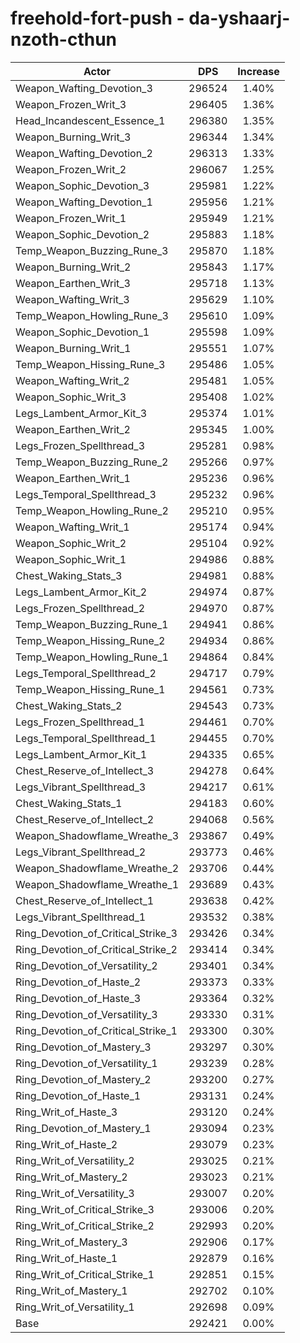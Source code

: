 # freehold-fort-push - da-yshaarj-nzoth-cthun
| Actor | DPS | Increase |
|---|:---:|:---:|
|Weapon_Wafting_Devotion_3|296524|1.40%|
|Weapon_Frozen_Writ_3|296405|1.36%|
|Head_Incandescent_Essence_1|296380|1.35%|
|Weapon_Burning_Writ_3|296344|1.34%|
|Weapon_Wafting_Devotion_2|296313|1.33%|
|Weapon_Frozen_Writ_2|296067|1.25%|
|Weapon_Sophic_Devotion_3|295981|1.22%|
|Weapon_Wafting_Devotion_1|295956|1.21%|
|Weapon_Frozen_Writ_1|295949|1.21%|
|Weapon_Sophic_Devotion_2|295883|1.18%|
|Temp_Weapon_Buzzing_Rune_3|295870|1.18%|
|Weapon_Burning_Writ_2|295843|1.17%|
|Weapon_Earthen_Writ_3|295718|1.13%|
|Weapon_Wafting_Writ_3|295629|1.10%|
|Temp_Weapon_Howling_Rune_3|295610|1.09%|
|Weapon_Sophic_Devotion_1|295598|1.09%|
|Weapon_Burning_Writ_1|295551|1.07%|
|Temp_Weapon_Hissing_Rune_3|295486|1.05%|
|Weapon_Wafting_Writ_2|295481|1.05%|
|Weapon_Sophic_Writ_3|295408|1.02%|
|Legs_Lambent_Armor_Kit_3|295374|1.01%|
|Weapon_Earthen_Writ_2|295345|1.00%|
|Legs_Frozen_Spellthread_3|295281|0.98%|
|Temp_Weapon_Buzzing_Rune_2|295266|0.97%|
|Weapon_Earthen_Writ_1|295236|0.96%|
|Legs_Temporal_Spellthread_3|295232|0.96%|
|Temp_Weapon_Howling_Rune_2|295210|0.95%|
|Weapon_Wafting_Writ_1|295174|0.94%|
|Weapon_Sophic_Writ_2|295104|0.92%|
|Weapon_Sophic_Writ_1|294986|0.88%|
|Chest_Waking_Stats_3|294981|0.88%|
|Legs_Lambent_Armor_Kit_2|294974|0.87%|
|Legs_Frozen_Spellthread_2|294970|0.87%|
|Temp_Weapon_Buzzing_Rune_1|294941|0.86%|
|Temp_Weapon_Hissing_Rune_2|294934|0.86%|
|Temp_Weapon_Howling_Rune_1|294864|0.84%|
|Legs_Temporal_Spellthread_2|294717|0.79%|
|Temp_Weapon_Hissing_Rune_1|294561|0.73%|
|Chest_Waking_Stats_2|294543|0.73%|
|Legs_Frozen_Spellthread_1|294461|0.70%|
|Legs_Temporal_Spellthread_1|294455|0.70%|
|Legs_Lambent_Armor_Kit_1|294335|0.65%|
|Chest_Reserve_of_Intellect_3|294278|0.64%|
|Legs_Vibrant_Spellthread_3|294217|0.61%|
|Chest_Waking_Stats_1|294183|0.60%|
|Chest_Reserve_of_Intellect_2|294068|0.56%|
|Weapon_Shadowflame_Wreathe_3|293867|0.49%|
|Legs_Vibrant_Spellthread_2|293773|0.46%|
|Weapon_Shadowflame_Wreathe_2|293706|0.44%|
|Weapon_Shadowflame_Wreathe_1|293689|0.43%|
|Chest_Reserve_of_Intellect_1|293638|0.42%|
|Legs_Vibrant_Spellthread_1|293532|0.38%|
|Ring_Devotion_of_Critical_Strike_3|293426|0.34%|
|Ring_Devotion_of_Critical_Strike_2|293414|0.34%|
|Ring_Devotion_of_Versatility_2|293401|0.34%|
|Ring_Devotion_of_Haste_2|293373|0.33%|
|Ring_Devotion_of_Haste_3|293364|0.32%|
|Ring_Devotion_of_Versatility_3|293330|0.31%|
|Ring_Devotion_of_Critical_Strike_1|293300|0.30%|
|Ring_Devotion_of_Mastery_3|293297|0.30%|
|Ring_Devotion_of_Versatility_1|293239|0.28%|
|Ring_Devotion_of_Mastery_2|293200|0.27%|
|Ring_Devotion_of_Haste_1|293131|0.24%|
|Ring_Writ_of_Haste_3|293120|0.24%|
|Ring_Devotion_of_Mastery_1|293094|0.23%|
|Ring_Writ_of_Haste_2|293079|0.23%|
|Ring_Writ_of_Versatility_2|293025|0.21%|
|Ring_Writ_of_Mastery_2|293023|0.21%|
|Ring_Writ_of_Versatility_3|293007|0.20%|
|Ring_Writ_of_Critical_Strike_3|293006|0.20%|
|Ring_Writ_of_Critical_Strike_2|292993|0.20%|
|Ring_Writ_of_Mastery_3|292906|0.17%|
|Ring_Writ_of_Haste_1|292879|0.16%|
|Ring_Writ_of_Critical_Strike_1|292851|0.15%|
|Ring_Writ_of_Mastery_1|292702|0.10%|
|Ring_Writ_of_Versatility_1|292698|0.09%|
|Base|292421|0.00%|

